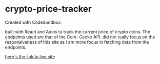 # crypto-price-tracker

Created with CodeSandbox.

built with React and Axios to track the current price of crypto coins. The endpoints used are that of the Coin- Gecko API.
did not really focus on the responsiveness of this site as I am more focus in fetching data from the endpoints.

[here's the link to live site]()
